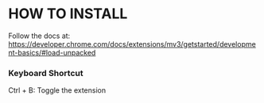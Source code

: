 # HOW TO INSTALL 
Follow the docs at: https://developer.chrome.com/docs/extensions/mv3/getstarted/development-basics/#load-unpacked

### Keyboard Shortcut
Ctrl + B: Toggle the extension